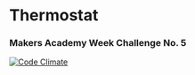 # Thermostat
### Makers Academy Week Challenge No. 5

[![Code Climate](https://codeclimate.com/github/KatHicks/thermostat/badges/gpa.svg)](https://codeclimate.com/github/KatHicks/thermostat)
